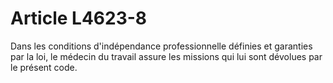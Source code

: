 # Article L4623-8

Dans les conditions d'indépendance professionnelle définies et garanties par la loi, le médecin du travail assure les missions qui lui sont dévolues par le présent code.